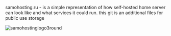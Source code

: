 samohosting.ru - is a simple representation of how self-hosted home server can look like and what services it could run. this git is an additional files for public use storage

![samohostinglogo3round](https://github.com/LiaGen/samohosting/assets/126721915/6a3f4a1c-2841-4e00-9a2d-c9eb3115c787)
